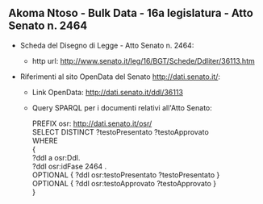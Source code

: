 ## Akoma Ntoso - Bulk Data - 16a legislatura - Atto Senato n. 2464 ##

* Scheda del Disegno di Legge - Atto Senato n. 2464:
	* http url: http://www.senato.it/leg/16/BGT/Schede/Ddliter/36113.htm

* Riferimenti al sito OpenData del Senato http://dati.senato.it/:
	* Link OpenData: http://dati.senato.it/ddl/36113
	* Query SPARQL per i documenti relativi all'Atto Senato:

        PREFIX osr: <http://dati.senato.it/osr/>  
		SELECT DISTINCT ?testoPresentato ?testoApprovato  
		WHERE  
		{  
		    ?ddl a osr:Ddl.  
		    ?ddl osr:idFase 2464 .  
		    OPTIONAL { ?ddl osr:testoPresentato ?testoPresentato }  
		    OPTIONAL { ?ddl osr:testoApprovato ?testoApprovato }  
		}
		